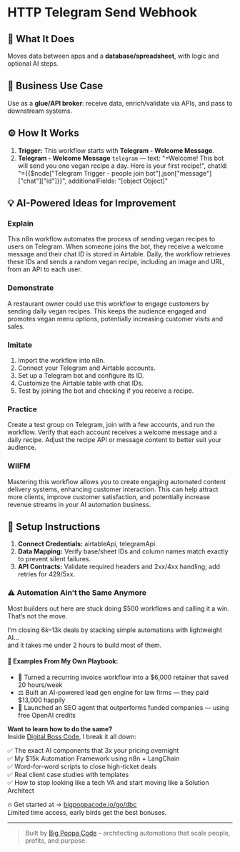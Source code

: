 # HTTP Telegram Send Webhook
  ## 🚀 What It Does
  Moves data between apps and a **database/spreadsheet**, with logic and optional AI steps.
  
  ## 💼 Business Use Case
  Use as a **glue/API broker**: receive data, enrich/validate via APIs, and pass to downstream systems.
  
  ## ⚙️ How It Works
  1. **Trigger:** This workflow starts with **Telegram - Welcome Message**.
  2. **Telegram - Welcome Message** `telegram` — text: "=Welcome! This bot will send you one vegan recipe a day. Here is your first recipe!", chatId: "={{$node["Telegram Trigger - people join bot"].json["message"]["chat"]["id"]}}", additionalFields: "[object Object]"
  
  ## 💡 AI-Powered Ideas for Improvement
  ### Explain
This n8n workflow automates the process of sending vegan recipes to users on Telegram. When someone joins the bot, they receive a welcome message and their chat ID is stored in Airtable. Daily, the workflow retrieves these IDs and sends a random vegan recipe, including an image and URL, from an API to each user.

### Demonstrate
A restaurant owner could use this workflow to engage customers by sending daily vegan recipes. This keeps the audience engaged and promotes vegan menu options, potentially increasing customer visits and sales.

### Imitate
1. Import the workflow into n8n.
2. Connect your Telegram and Airtable accounts.
3. Set up a Telegram bot and configure its ID.
4. Customize the Airtable table with chat IDs.
5. Test by joining the bot and checking if you receive a recipe.

### Practice
Create a test group on Telegram, join with a few accounts, and run the workflow. Verify that each account receives a welcome message and a daily recipe. Adjust the recipe API or message content to better suit your audience.

### WIIFM
Mastering this workflow allows you to create engaging automated content delivery systems, enhancing customer interaction. This can help attract more clients, improve customer satisfaction, and potentially increase revenue streams in your AI automation business.
  
  ## 🔧 Setup Instructions
  1. **Connect Credentials:** airtableApi, telegramApi.
2. **Data Mapping:** Verify base/sheet IDs and column names match exactly to prevent silent failures.
3. **API Contracts:** Validate required headers and 2xx/4xx handling; add retries for 429/5xx.
  
### ⚠️ Automation Ain’t the Same Anymore

Most builders out here are stuck doing $500 workflows and calling it a win.  
That’s not the move.  

I'm closing $6k–$13k deals by stacking simple automations with lightweight AI...  
and it takes me under 2 hours to build most of them.

#### 🧠 Examples From My Own Playbook:
- 🔁 Turned a recurring invoice workflow into a $6,000 retainer that saved 20 hours/week  
- ⚖️ Built an AI-powered lead gen engine for law firms — they paid $13,000 happily  
- 🚀 Launched an SEO agent that outperforms funded companies — using free OpenAI credits  

**Want to learn how to do the same?**  
Inside [Digital Boss Code](https://bigpoppacode.io/go/dbc), I break it all down:

✅ The exact AI components that 3x your pricing overnight  
✅ My $15k Automation Framework using n8n + LangChain  
✅ Word-for-word scripts to close high-ticket deals  
✅ Real client case studies with templates  
✅ How to stop looking like a tech VA and start moving like a Solution Architect  

🔥 Get started at → [bigpoppacode.io/go/dbc](https://bigpoppacode.io/go/dbc)  
Limited time access, early birds get the best bonuses.

---
> Built by [Big Poppa Code](https://bigpoppacode.io) – architecting automations that scale people, profits, and purpose.
  